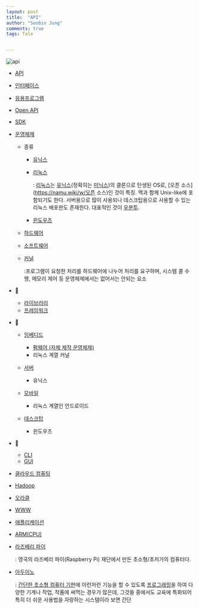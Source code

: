 ```yaml
---
layout: post
title:  "API"
author: "Soobin Jung"
comments: true
tags: Tale


---
```




![api](https://SoobinJung1013.github.io/images/Api.jpg)





- [API](https://namu.wiki/w/API)

- [인터페이스](https://namu.wiki/w/%EC%9D%B8%ED%84%B0%ED%8E%98%EC%9D%B4%EC%8A%A4)

- [응용프로그램](https://namu.wiki/w/%EC%9D%91%EC%9A%A9%20%EC%86%8C%ED%94%84%ED%8A%B8%EC%9B%A8%EC%96%B4)

- [Open API](https://ko.wikipedia.org/wiki/%EC%98%A4%ED%94%88_API)

- [SDK](https://namu.wiki/w/SDK)

- [운영체제](https://namu.wiki/w/%EC%9A%B4%EC%98%81%EC%B2%B4%EC%A0%9C?from=%EC%9A%B4%EC%98%81%20%EC%B2%B4%EC%A0%9C)

  - 종류

    - [유닉스](https://namu.wiki/w/UNIX?from=%EC%9C%A0%EB%8B%89%EC%8A%A4)

    - [리눅스](https://namu.wiki/w/Linux?from=%EB%A6%AC%EB%88%85%EC%8A%A4)

      : [리눅스](https://namu.wiki/w/리눅스)는 [유닉스](https://namu.wiki/w/유닉스)(정확히는 [미닉스](https://namu.wiki/w/미닉스))의 클론으로 탄생된 OS로, [오픈 소스](https://namu.wiki/w/오픈 소스)인 것이 특징. 맥과 함께 Unix-like에 포함되기도 한다. 서버용으로 많이 사용되나 데스크탑용으로 사용할 수 있는 리눅스 배포판도 존재한다. 대표적인 것이 [우분투](https://namu.wiki/w/우분투).

    - [윈도우즈](https://namu.wiki/w/Microsoft%20Windows?from=%EC%9C%88%EB%8F%84%EC%9A%B0%EC%A6%88)

  - [하드웨어](https://namu.wiki/w/%ED%95%98%EB%93%9C%EC%9B%A8%EC%96%B4)

  - [소프트웨어](https://namu.wiki/w/%EC%86%8C%ED%94%84%ED%8A%B8%EC%9B%A8%EC%96%B4)

  - [커널](https://namu.wiki/w/%EC%BB%A4%EB%84%90(%EC%9A%B4%EC%98%81%20%EC%B2%B4%EC%A0%9C))

    :프로그램이 요청한 처리를 하드웨어에 나누어 처리를 요구하며, 시스템 콜 수행, 메모리 제어 등 운영체제에서는 없어서는 안되는 요소

- 🔘

  - [라이브러리](https://namu.wiki/w/%EB%9D%BC%EC%9D%B4%EB%B8%8C%EB%9F%AC%EB%A6%AC)
  - [프레임워크](https://namu.wiki/w/%ED%94%84%EB%A0%88%EC%9E%84%EC%9B%8C%ED%81%AC)

- 🔘

  - [임베디드](https://namu.wiki/w/%EC%9E%84%EB%B2%A0%EB%94%94%EB%93%9C%20%EC%8B%9C%EC%8A%A4%ED%85%9C?from=%EC%9E%84%EB%B2%A0%EB%94%94%EB%93%9C)
    - [펌웨어 (자체 제작 운영체제)](https://namu.wiki/w/%ED%8E%8C%EC%9B%A8%EC%96%B4)
    - 리눅스 계열 커널	

  - [서버](https://namu.wiki/w/%EC%84%9C%EB%B2%84)
    - 유닉스

  - [모바일](https://namu.wiki/w/%ED%9C%B4%EB%8C%80%20%EC%A0%84%ED%99%94?from=%EB%AA%A8%EB%B0%94%EC%9D%BC)
    - 리눅스 계열인 안드로이드

  - [데스크탑](https://namu.wiki/w/%EB%8D%B0%EC%8A%A4%ED%81%AC%ED%86%B1%20%EC%BB%B4%ED%93%A8%ED%84%B0)
    - 윈도우즈

- 🔘

  - [CLI](https://namu.wiki/w/CLI)
  - [GUI](https://namu.wiki/w/GUI)

- [클라우드 컴퓨팅](https://namu.wiki/w/%ED%81%B4%EB%9D%BC%EC%9A%B0%EB%93%9C%20%EC%BB%B4%ED%93%A8%ED%8C%85)

- [Hadoop](https://namu.wiki/w/Hadoop)
- [오라클](https://namu.wiki/w/%EC%98%A4%EB%9D%BC%ED%81%B4(%EA%B8%B0%EC%97%85))

- [WWW](https://namu.wiki/w/%EC%9B%94%EB%93%9C%20%EC%99%80%EC%9D%B4%EB%93%9C%20%EC%9B%B9)

- [애플리케이션](https://namu.wiki/w/%EC%95%A0%ED%94%8C%EB%A6%AC%EC%BC%80%EC%9D%B4%EC%85%98)

- [ARM(CPU)](https://namu.wiki/w/ARM(CPU))

- [라즈베리 파이](https://namu.wiki/w/%EB%9D%BC%EC%A6%88%EB%B2%A0%EB%A6%AC%20%ED%8C%8C%EC%9D%B4(%EC%BB%B4%ED%93%A8%ED%84%B0))

  : 영국의 라즈베리 파이(Raspberry Pi) 재단에서 만든 초소형/초저가의 컴퓨터다. 

- [아두이노](https://namu.wiki/w/Arduino)

  : [간단한 초소형 컴퓨터 기판](https://namu.wiki/w/마이크로컨트롤러)에 이런저런 기능을 할 수 있도록 [프로그래밍](https://namu.wiki/w/프로그래밍)을 하여 다양한 기계나 작업, 작품에 써먹는 경우가 많은데, 그것들 중에서도 교육에 특화되어 특히 더 쉬운 사용법을 자랑하는 시스템이라 보면 간단

